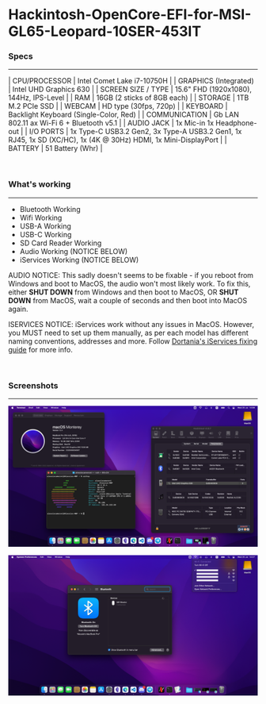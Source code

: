 # Hackintosh-OpenCore-EFI-for-MSI-GL65-Leopard-10SER-453IT

### Specs
---
| CPU/PROCESSOR         | Intel Comet Lake i7-10750H                                                                                     |
| GRAPHICS (Integrated) | Intel UHD Graphics 630                                                                                         |
| SCREEN SIZE / TYPE    | 15.6" FHD (1920x1080), 144Hz, IPS-Level                                                                        |
| RAM                   | 16GB (2 sticks of 8GB each)                                                                                    |
| STORAGE               | 1TB M.2 PCIe SSD                                                                                               |
| WEBCAM                | HD type (30fps, 720p)                                                                                           |
| KEYBOARD              | Backlight Keyboard (Single-Color, Red)                                                                         |
| COMMUNICATION         | Gb LAN 802.11 ax Wi-Fi 6 + Bluetooth v5.1                                                                      |
| AUDIO JACK            | 1x Mic-in 1x Headphone-out                                                                                     |
| I/O PORTS             | 1x Type-C USB3.2 Gen2, 3x Type-A USB3.2 Gen1, 1x RJ45, 1x SD (XC/HC), 1x (4K @ 30Hz) HDMI, 1x Mini-DisplayPort |
| BATTERY               | 51 Battery (Whr)                                                                                               |

<br>

### What's working
---
- Bluetooth Working
- Wifi Working
- USB-A Working
- USB-C Working
- SD Card Reader Working
- Audio Working (NOTICE BELOW)
- iServices Working (NOTICE BELOW)

AUDIO NOTICE: This sadly doesn't seems to be fixable - if you reboot from Windows and boot to MacOS, the audio won't most likely work. To fix this, either **SHUT DOWN** from Windows and then boot to MacOS, OR **SHUT DOWN** from MacOS, wait a couple of seconds and then boot into MacOS again.

ISERVICES NOTICE: iServices work without any issues in MacOS. However, you MUST need to set up them manually, as per each model has different naming conventions, addresses and more. Follow [Dortania's iServices fixing guide](https://dortania.github.io/OpenCore-Post-Install/universal/iservices.html) for more info.

<br>

### Screenshots
---
![](https://github.com/alessiocameroni/Hackintosh-OpenCore-EFI-for-MSI-GL65-Leopard-10SER-453IT/blob/main/1.png)

![](https://github.com/alessiocameroni/Hackintosh-OpenCore-EFI-for-MSI-GL65-Leopard-10SER-453IT/blob/main/2.png)
